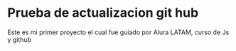 <h1> Prueba de actualizacion git hub </h1>
Este es mi primer proyecto el cual fue guiado por Alura LATAM, curso de Js y github
